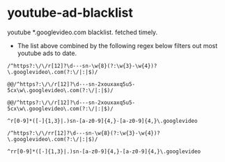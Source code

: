 
# youtube-ad-blacklist
youtube *.googlevideo.com blacklist. fetched timely.

- The list above combined by the following regex below filters out most youtube ads to date.
```
/^https?:\/\/r[12]?\d---sn-\w{8}(?:\w{3}-\w{4})?\.googlevideo\.com(?:\/|:|$)/

@@/^https?:\/\/r[12]?\d---sn-2xouxaxq5u5-5cx\w\.googlevideo\.com(?:\/|:|$)/

@@/^https?:\/\/r[12]?\d---sn-2xouxaxq5u5-5cx\w\.googlevideo\.com(?:\/|:|$)/

^r[0-9]*([-]{1,3}|.)sn-[a-z0-9]{4,}-[a-z0-9]{4,}\.googlevideo	

/^https?:\/\/rr[12]?\d---sn-\w{8}(?:\w{3}-\w{4})?\.googlevideo\.com(?:\/|:|$)/

^rr[0-9]*([-]{1,3}|.)sn-[a-z0-9]{4,}-[a-z0-9]{4,}\.googlevideo	
```
